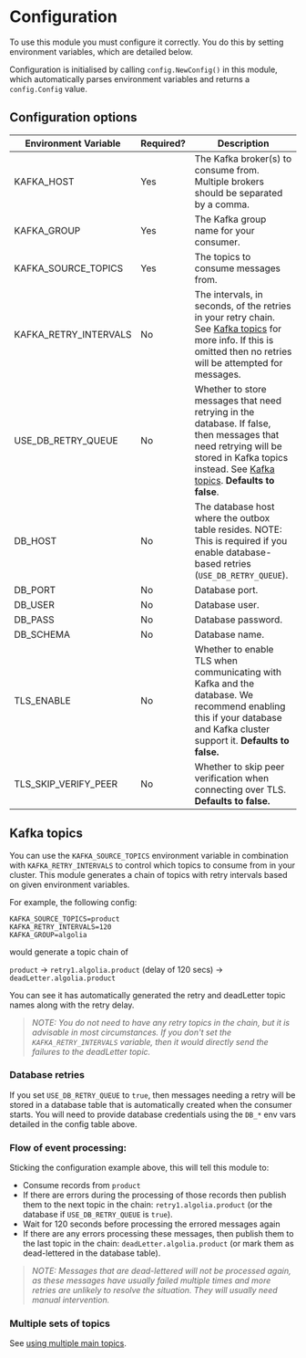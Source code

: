 # Configuration

To use this module you must configure it correctly. You do this by setting environment variables, which are detailed below.

Configuration is initialised by calling `config.NewConfig()` in this module, which automatically parses environment variables and returns a `config.Config` value.

## Configuration options

| Environment Variable  | Required? | Description                                                                                                                                                                                                 |
|-----------------------|-----------|-------------------------------------------------------------------------------------------------------------------------------------------------------------------------------------------------------------|
| KAFKA_HOST            | Yes       | The Kafka broker(s) to consume from. Multiple brokers should be separated by a comma.                                                                                                                       |
| KAFKA_GROUP           | Yes       | The Kafka group name for your consumer.                                                                                                                                                                     |
| KAFKA_SOURCE_TOPICS   | Yes       | The topics to consume messages from.                                                                                                                                                                        |
| KAFKA_RETRY_INTERVALS | No        | The intervals, in seconds, of the retries in your retry chain. See [Kafka topics](#kafka-topics) for more info. If this is omitted then no retries will be attempted for messages.                          |
| USE_DB_RETRY_QUEUE    | No        | Whether to store messages that need retrying in the database. If false, then messages that need retrying will be stored in Kafka topics instead. See  [Kafka topics](#kafka-topics). **Defaults to false**. |
| DB_HOST               | No        | The database host where the outbox table resides. NOTE: This is required if you enable database-based retries (`USE_DB_RETRY_QUEUE`).                                                                       |
| DB_PORT               | No        | Database port.                                                                                                                                                                                              |
| DB_USER               | No        | Database user.                                                                                                                                                                                              |
| DB_PASS               | No        | Database password.                                                                                                                                                                                          |
| DB_SCHEMA             | No        | Database name.                                                                                                                                                                                              |
| TLS_ENABLE            | No        | Whether to enable TLS when communicating with Kafka and the database. We recommend enabling this if your database and Kafka cluster support it. **Defaults to false.**                                      |
| TLS_SKIP_VERIFY_PEER  | No        | Whether to skip peer verification when connecting over TLS. **Defaults to false.**                                                                                                                          |

## Kafka topics

You can use the `KAFKA_SOURCE_TOPICS` environment variable in combination with `KAFKA_RETRY_INTERVALS` to control which topics to consume from in your cluster.
This module generates a chain of topics with retry intervals based on given environment variables.

For example, the following config:

```
KAFKA_SOURCE_TOPICS=product
KAFKA_RETRY_INTERVALS=120
KAFKA_GROUP=algolia
```

would generate a topic chain of

`product` -> `retry1.algolia.product` (delay of 120 secs) -> `deadLetter.algolia.product`

You can see it has automatically generated the retry and deadLetter topic names along with the retry delay.

>_NOTE: You do not need to have any retry topics in the chain, but it is advisable in most circumstances. If you don't set the `KAFKA_RETRY_INTERVALS` variable, then it would directly send the failures to the deadLetter topic._

### Database retries

If you set `USE_DB_RETRY_QUEUE` to `true`, then messages needing a retry will be stored in a database table that is automatically created when the consumer starts. You will need to provide database credentials using the `DB_*` env vars detailed in the config table above.

### Flow of event processing:

Sticking the configuration example above, this will tell this module to:

* Consume records from `product`
* If there are errors during the processing of those records then publish them to the next topic in the chain: `retry1.algolia.product` (or the database if `USE_DB_RETRY_QUEUE` is `true`).
* Wait for 120 seconds before processing the errored messages again
* If there are any errors processing these messages, then publish them to the last topic in the chain: `deadLetter.algolia.product` (or mark them as dead-lettered in the database table).

> _NOTE: Messages that are dead-lettered will not be processed again, as these messages have usually failed multiple times and more retries are unlikely to resolve the situation. They will usually need manual intervention._

### Multiple sets of topics

See [using multiple main topics](advanced/using-multiple-main-topics.md).
